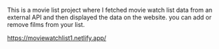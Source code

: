 This is a movie list project where I fetched movie watch list data from an external API and then displayed the data on the website. you can add or remove films from your list.                                                 
                   
   https://moviewatchlist1.netlify.app/     
 

